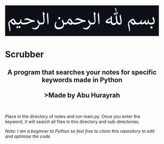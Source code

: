 <img src="https://raw.githubusercontent.com/Raiyaxi-Ziaoi/Resources/main/bismillah.png?token=GHSAT0AAAAAABXCMKG533RUMQ4V6F5TPBJWYYH3CRQ"></img>

# Scrubber

<div align="center"><h2>
    A program that searches your notes for specific keywords made in Python<br/><br/>>Made by Abu Hurayrah
</h2></div>
<br/>

Place in the directory of notes and run main.py. Once you enter the keyword, it will search all files in this directory and sub-directories.

<i>
    Note: I am a beginner to Python so feel free to clone this repository to edit and optimise the code.
</i>
